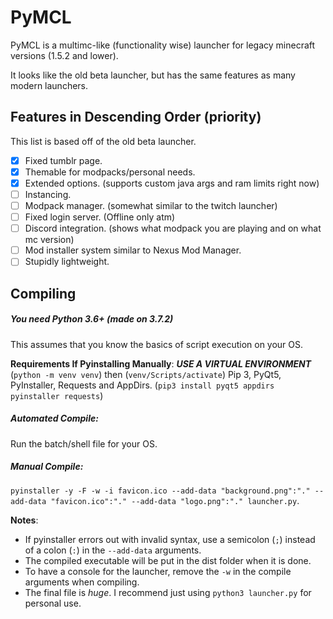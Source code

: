 # PyMCL
PyMCL is a multimc-like (functionality wise) launcher for legacy minecraft versions (1.5.2 and lower).

It looks like the old beta launcher, but has the same features as many modern launchers.

## Features in Descending Order (priority)
This list is based off of the old beta launcher.

 - [x] Fixed tumblr page.
 - [x] Themable for modpacks/personal needs.
 - [x] Extended options. (supports custom java args and ram limits right now)
 - [ ] Instancing.
 - [ ] Modpack manager. (somewhat similar to the twitch launcher)
 - [ ] Fixed login server. (Offline only atm)
 - [ ]  Discord integration. (shows what modpack you are playing and on what mc version)
 - [ ] Mod installer system similar to Nexus Mod Manager.
 - [ ] Stupidly lightweight.

## Compiling 
##### You need Python 3.6+ (made on 3.7.2)
This assumes that you know the basics of script execution on your OS.

**Requirements If Pyinstalling Manually**:
___USE A VIRTUAL ENVIRONMENT___ (`python -m venv venv`) then (`venv/Scripts/activate`)
Pip 3, PyQt5, PyInstaller, Requests and AppDirs. (`pip3 install pyqt5 appdirs pyinstaller requests`)


##### Automated Compile:
Run the batch/shell file for your OS.

##### Manual Compile:
 `pyinstaller -y -F -w -i favicon.ico --add-data "background.png":"." --add-data "favicon.ico":"." --add-data "logo.png":"." launcher.py`.

**Notes**:
 - If pyinstaller errors out with invalid syntax, use a semicolon (`;`)
   instead of a colon (`:`) in the `--add-data` arguments.
 - The compiled executable will be put in the dist folder when it is done.
 - To have a console for the launcher, remove the `-w` in the compile arguments when compiling.
 - The final file is *huge*. I recommend just using `python3 launcher.py` for personal use.
